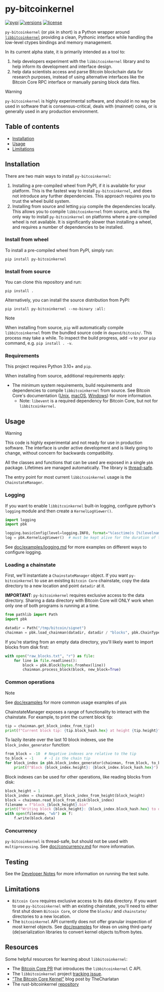 # py-bitcoinkernel
[![pypi](https://img.shields.io/pypi/v/py-bitcoinkernel.svg)](https://pypi.python.org/pypi/py-bitcoinkernel)
[![versions](https://img.shields.io/pypi/pyversions/py-bitcoinkernel.svg)](https://github.com/stickies-v/py-bitcoinkernel)
[![license](https://img.shields.io/github/license/stickies-v/py-bitcoinkernel.svg)](https://github.com/stickies-v/py-bitcoinkernel/blob/main/LICENSE)

`py-bitcoinkernel` (or `pbk` in short) is a Python wrapper around
[`libbitcoinkernel`](https://github.com/bitcoin/bitcoin/pull/30595)
providing a clean, Pythonic interface while handling the low-level
ctypes bindings and memory management.

In its current alpha state, it is primarily intended as a tool to:
1) help developers experiment with the `libbitcoinkernel` library and to
   help inform its development and interface design.
2) help data scientists access and parse Bitcoin blockchain data for
   research purposes, instead of using alternative interfaces like the
   Bitcoin Core RPC interface or manually parsing block data files.

> [!WARNING]
> `py-bitcoinkernel` is highly experimental software, and should in no
> way be used in software that is consensus-critical, deals with
> (mainnet) coins, or is generally used in any production environment.

## Table of contents

- [Installation](#installation)
- [Usage](#usage)
- [Limitations](#limitations)

## Installation

There are two main ways to install `py-bitcoinkernel`:
1) Installing a pre-compiled wheel from PyPI, if it is available for
   your platform. This is the fastest way to install `py-bitcoinkernel`,
   and does not introduce any further dependencies. This approach
   requires you to trust the wheel build system.
2) Installing from source and letting `pip` compile the dependencies
   locally. This allows you to compile `libbitcoinkernel` from source,
   and is the only way to install `py-bitcoinkernel` on platforms where
   a pre-compiled wheel is not available. It is significantly slower than
   installing a wheel, and requires a number of dependencies to be
   installed.

### Install from wheel

To install a pre-compiled wheel from PyPI, simply run:

```
pip install py-bitcoinkernel
```

### Install from source

You can clone this repository and run:

```
pip install .
```

Alternatively, you can install the source distribution from PyPI:

```
pip install py-bitcoinkernel --no-binary :all:
```

> [!NOTE]
> When installing from source, `pip` will automatically compile
> `libbitcoinkernel` from the bundled source code in `depend/bitcoin/`.
> This process may take a while. To inspect the build progress, add -`v`
> to your `pip` command, e.g.  `pip install . -v`.

### Requirements

This project requires Python 3.10+ and `pip`.

When installing from source, additional requirements apply:
- The minimum system requirements, build requirements and dependencies
  to compile `libbitcoinkernel` from source. See Bitcoin Core's
  documentation
  ([Unix](./depend/bitcoin/doc/build-unix.md),
  [macOS](./depend/bitcoin/doc/build-osx.md),
  [Windows](./depend/bitcoin/doc/build-windows.md))
  for more information.
  - Note: `libevent` is a required dependency for Bitcoin Core, but not
    for `libbitcoinkernel`.

## Usage

> [!WARNING]
> This code is highly experimental and not ready for use in
> production software. The interface is under active development and
> is likely going to change, without concern for backwards compatibility.

All the classes and functions that can be used are exposed in a single
`pbk` package. Lifetimes are managed automatically. The library is
[thread-safe](#concurrency).

The entry point for most current `libbitcoinkernel` usage is the
`ChainstateManager`.

### Logging

If you want to enable `libbitcoinkernel` built-in logging, configure
python's `logging` module and then create a `KernelLogViewer()`.

```py
import logging
import pbk

logging.basicConfig(level=logging.INFO, format="%(asctime)s [%(levelname)s] [%(name)s] %(message)s")
log = pbk.KernelLogViewer()  # must be kept alive for the duration of the application
```

See [doc/examples/logging.md](./doc/examples/logging.md) for more examples
on different ways to configure logging.

### Loading a chainstate

First, we'll instantiate a `ChainstateManager` object. If you want
`py-bitcoinkernel` to use an existing `Bitcoin Core` chainstate, copy
the data directory to a new location and point `datadir` at it.

**IMPORTANT**: `py-bitcoinkernel` requires exclusive access to the data
directory. Sharing a data directory with Bitcoin Core will ONLY work
when only one of both programs is running at a time.

```py
from pathlib import Path
import pbk

datadir = Path("/tmp/bitcoin/signet")
chainman = pbk.load_chainman(datadir, datadir / "blocks", pbk.ChainType.SIGNET)
```

If you're starting from an empty data directory, you'll likely want to
import blocks from disk first:

```py
with open("raw_blocks.txt", "r") as file:
    for line in file.readlines():
        block = pbk.Block(bytes.fromhex(line))
        chainman.process_block(block, new_block=True)
```

### Common operations

> [!NOTE]
> See [doc/examples](./doc/examples/) for more common usage examples of
> `pbk`

ChainstateManager exposes a range of functionality to interact with the
chainstate. For example, to print the current block tip:

```py
tip = chainman.get_block_index_from_tip()
print(f"Current block tip: {tip.block_hash.hex} at height {tip.height}")
```

To lazily iterate over the last 10 block indexes, use the
`block_index_generator` function:

```py
from_block = -10  # Negative indexes are relative to the tip
to_block = -1     # -1 is the chain tip
for block_index in pbk.block_index_generator(chainman, from_block, to_block):
    print(f"Block {block_index.height}: {block_index.block_hash.hex}")
```

Block indexes can be used for other operations, like reading blocks from
disk:

```py
block_height = 1
block_index = chainman.get_block_index_from_height(block_height)
block = chainman.read_block_from_disk(block_index)
filename = f"block_{block_height}.bin"
print(f"Writing block {block_height}: {block_index.block_hash.hex} to disk ({filename})...")
with open(filename, "wb") as f:
    f.write(block.data)
```

### Concurrency

`py-bitcoinkernel` is thread-safe, but should not be used with
`multiprocessing`. See [doc/concurrency.md](./doc/concurrency.md) for
more information.

## Testing

See the [Developer Notes](./doc/developer-notes.md#testing) for more
information on running the test suite.

## Limitations

- `Bitcoin Core` requires exclusive access to its data directory. If you
  want to use `py-bitcoinkernel` with an existing chainstate, you'll
  need to either first shut down `Bitcoin Core`, or clone the `blocks/`
  and `chainstate/` directories to a new location.
- The `bitcoinkernel` API currently does not offer granular inspection
  of most kernel objects. See [doc/examples](./doc/examples/) for ideas
  on using third-party (de)serialization libraries to convert kernel
  objects to/from bytes.

## Resources
Some helpful resources for learning about `libbitcoinkernel`:

- The [Bitcoin Core PR](https://github.com/bitcoin/bitcoin/pull/30595)
  that introduces the `libbitcoinkernel` C API.
- The `libbitcoinkernel` project [tracking issue](https://github.com/bitcoin/bitcoin/issues/27587).
- ["The Bitcoin Core Kernel"](https://thecharlatan.ch/Kernel/) blog post by TheCharlatan
- The rust-bitcoinkernel [repository](https://github.com/TheCharlatan/rust-bitcoinkernel/)
